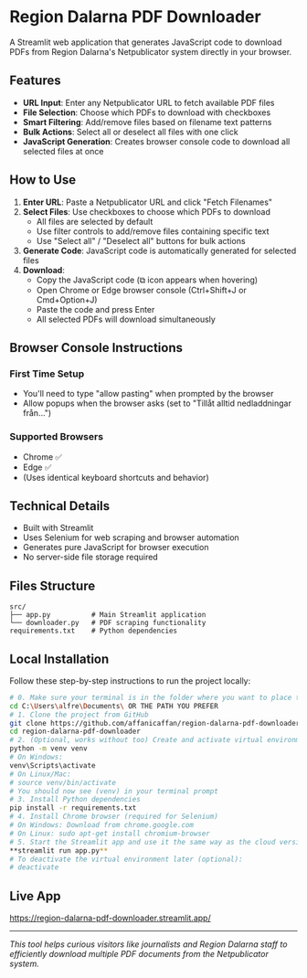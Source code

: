 # Region Dalarna PDF Downloader

A Streamlit web application that generates JavaScript code to download PDFs from Region Dalarna's Netpublicator system directly in your browser.

## Features

- **URL Input**: Enter any Netpublicator URL to fetch available PDF files
- **File Selection**: Choose which PDFs to download with checkboxes
- **Smart Filtering**: Add/remove files based on filename text patterns
- **Bulk Actions**: Select all or deselect all files with one click
- **JavaScript Generation**: Creates browser console code to download all selected files at once

## How to Use

1. **Enter URL**: Paste a Netpublicator URL and click "Fetch Filenames"
2. **Select Files**: Use checkboxes to choose which PDFs to download
   - All files are selected by default
   - Use filter controls to add/remove files containing specific text
   - Use "Select all" / "Deselect all" buttons for bulk actions
3. **Generate Code**: JavaScript code is automatically generated for selected files
4. **Download**: 
   - Copy the JavaScript code (⧉ icon appears when hovering)
   - Open Chrome or Edge browser console (Ctrl+Shift+J or Cmd+Option+J)
   - Paste the code and press Enter
   - All selected PDFs will download simultaneously

## Browser Console Instructions

### First Time Setup
- You'll need to type "allow pasting" when prompted by the browser
- Allow popups when the browser asks (set to "Tillåt alltid nedladdningar från...")

### Supported Browsers
- Chrome ✅
- Edge ✅
- (Uses identical keyboard shortcuts and behavior)

## Technical Details

- Built with Streamlit
- Uses Selenium for web scraping and browser automation
- Generates pure JavaScript for browser execution
- No server-side file storage required

## Files Structure

```
src/
├── app.py          # Main Streamlit application
└── downloader.py   # PDF scraping functionality
requirements.txt    # Python dependencies
```

## Local Installation
Follow these step-by-step instructions to run the project locally:

```bash
# 0. Make sure your terminal is in the folder where you want to place the project folder. For example:
cd C:\Users\alfre\Documents\ OR THE PATH YOU PREFER
# 1. Clone the project from GitHub
git clone https://github.com/affanicaffan/region-dalarna-pdf-downloader.git
cd region-dalarna-pdf-downloader
# 2. (Optional, works without too) Create and activate virtual environment (recommended)
python -m venv venv
# On Windows:
venv\Scripts\activate
# On Linux/Mac:
# source venv/bin/activate
# You should now see (venv) in your terminal prompt
# 3. Install Python dependencies
pip install -r requirements.txt
# 4. Install Chrome browser (required for Selenium)
# On Windows: Download from chrome.google.com
# On Linux: sudo apt-get install chromium-browser
# 5. Start the Streamlit app and use it the same way as the cloud version
**streamlit run app.py**
# To deactivate the virtual environment later (optional):
# deactivate
```

## Live App

https://region-dalarna-pdf-downloader.streamlit.app/

---

*This tool helps curious visitors like journalists and Region Dalarna staff to efficiently download multiple PDF documents from the Netpublicator system.*

